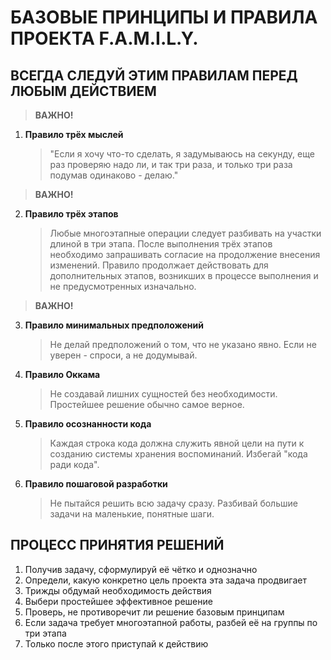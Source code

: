 # БАЗОВЫЕ ПРИНЦИПЫ И ПРАВИЛА ПРОЕКТА F.A.M.I.L.Y.

## ВСЕГДА СЛЕДУЙ ЭТИМ ПРАВИЛАМ ПЕРЕД ЛЮБЫМ ДЕЙСТВИЕМ

> **ВАЖНО!** 
1. **Правило трёх мыслей**
   > "Если я хочу что-то сделать, я задумываюсь на секунду, еще раз проверяю надо ли, и так три раза, и только три раза подумав одинаково - делаю."

> **ВАЖНО!** 
2. **Правило трёх этапов**
   > Любые многоэтапные операции следует разбивать на участки длиной в три этапа.
   > После выполнения трёх этапов необходимо запрашивать согласие на продолжение внесения изменений.
   > Правило продолжает действовать для дополнительных этапов, возникших в процессе выполнения и не предусмотренных изначально.

> **ВАЖНО!** 
3. **Правило минимальных предположений**
   > Не делай предположений о том, что не указано явно.
   > Если не уверен - спроси, а не додумывай.

4. **Правило Оккама**
   > Не создавай лишних сущностей без необходимости.
   > Простейшее решение обычно самое верное.

5. **Правило осознанности кода**
   > Каждая строка кода должна служить явной цели на пути к созданию системы хранения воспоминаний.
   > Избегай "кода ради кода".

6. **Правило пошаговой разработки**
   > Не пытайся решить всю задачу сразу.
   > Разбивай большие задачи на маленькие, понятные шаги.


## ПРОЦЕСС ПРИНЯТИЯ РЕШЕНИЙ

1. Получив задачу, сформулируй её чётко и однозначно
2. Определи, какую конкретно цель проекта эта задача продвигает
3. Трижды обдумай необходимость действия
4. Выбери простейшее эффективное решение
5. Проверь, не противоречит ли решение базовым принципам
6. Если задача требует многоэтапной работы, разбей её на группы по три этапа
7. Только после этого приступай к действию

